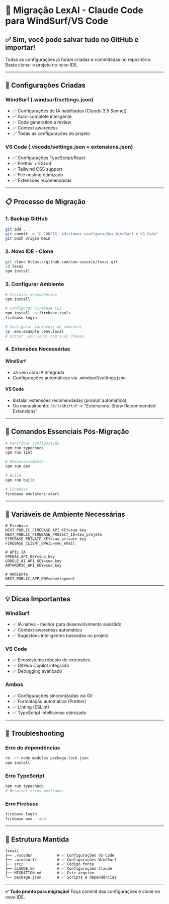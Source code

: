 # 🚀 Migração LexAI - Claude Code para WindSurf/VS Code

## ✅ Sim, você pode salvar tudo no GitHub e importar!

Todas as configurações já foram criadas e commitadas no repositório. Basta clonar o projeto no novo IDE.

---

## 🔧 Configurações Criadas

### **WindSurf** (.windsurf/settings.json)
- ✅ Configurações de IA habilitadas (Claude 3.5 Sonnet)
- ✅ Auto-complete inteligente
- ✅ Code generation e review
- ✅ Context awareness
- ✅ Todas as configurações do projeto

### **VS Code** (.vscode/settings.json + extensions.json)
- ✅ Configurações TypeScript/React
- ✅ Prettier + ESLint
- ✅ Tailwind CSS support
- ✅ File nesting otimizado
- ✅ Extensões recomendadas

---

## 📋 Processo de Migração

### **1. Backup GitHub**
```bash
git add .
git commit -m "🔧 CONFIG: Adicionar configurações WindSurf e VS Code"
git push origin main
```

### **2. Novo IDE - Clone**
```bash
git clone https://github.com/seu-usuario/lexai.git
cd lexai
npm install
```

### **3. Configurar Ambiente**
```bash
# Instalar dependências
npm install

# Configurar Firebase CLI
npm install -g firebase-tools
firebase login

# Configurar variáveis de ambiente
cp .env.example .env.local
# Editar .env.local com suas chaves
```

### **4. Extensões Necessárias**

#### **WindSurf**
- Já vem com IA integrada
- Configurações automáticas via .windsurf/settings.json

#### **VS Code**
- Instalar extensões recomendadas (prompt automático)
- Ou manualmente: `Ctrl+Shift+P` → "Extensions: Show Recommended Extensions"

---

## 🎯 Comandos Essenciais Pós-Migração

```bash
# Verificar configuração
npm run typecheck
npm run lint

# Desenvolvimento
npm run dev

# Build
npm run build

# Firebase
firebase emulators:start
```

---

## 🔐 Variáveis de Ambiente Necessárias

```env
# Firebase
NEXT_PUBLIC_FIREBASE_API_KEY=sua_key
NEXT_PUBLIC_FIREBASE_PROJECT_ID=seu_projeto
FIREBASE_PRIVATE_KEY=sua_private_key
FIREBASE_CLIENT_EMAIL=seu_email

# APIs IA
OPENAI_API_KEY=sua_key
GOOGLE_AI_API_KEY=sua_key
ANTHROPIC_API_KEY=sua_key

# Ambiente
NEXT_PUBLIC_APP_ENV=development
```

---

## 💡 Dicas Importantes

### **WindSurf**
- ✅ IA nativa - melhor para desenvolvimento assistido
- ✅ Context awareness automático
- ✅ Sugestões inteligentes baseadas no projeto

### **VS Code**
- ✅ Ecossistema robusto de extensões
- ✅ GitHub Copilot integrado
- ✅ Debugging avançado

### **Ambos**
- ✅ Configurações sincronizadas via Git
- ✅ Formatação automática (Prettier)
- ✅ Linting (ESLint)
- ✅ TypeScript intellisense otimizado

---

## 🚨 Troubleshooting

### **Erro de dependências**
```bash
rm -rf node_modules package-lock.json
npm install
```

### **Erro TypeScript**
```bash
npm run typecheck
# Resolver erros mostrados
```

### **Erro Firebase**
```bash
firebase login
firebase use --add
```

---

## 📁 Estrutura Mantida

```
lexai/
├── .vscode/           # ✅ Configurações VS Code
├── .windsurf/         # ✅ Configurações WindSurf
├── src/               # ✅ Código fonte
├── CLAUDE.md          # ✅ Configurações Claude
├── MIGRATION.md       # ✅ Este arquivo
└── package.json       # ✅ Scripts e dependências
```

---

**✅ Tudo pronto para migração!** Faça commit das configurações e clone no novo IDE.